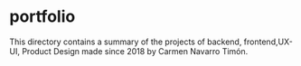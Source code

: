 # portfolio
This directory contains a summary of the projects of backend, frontend,UX-UI, Product Design made since 2018 by Carmen Navarro Timón.
